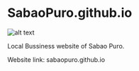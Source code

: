# SabaoPuro.github.io

![alt text](https://github.com/[username]/[reponame]/blob/[branch]/image.jpg?raw=true)

Local Bussiness website of Sabao Puro.

Website link: sabaopuro.github.io

